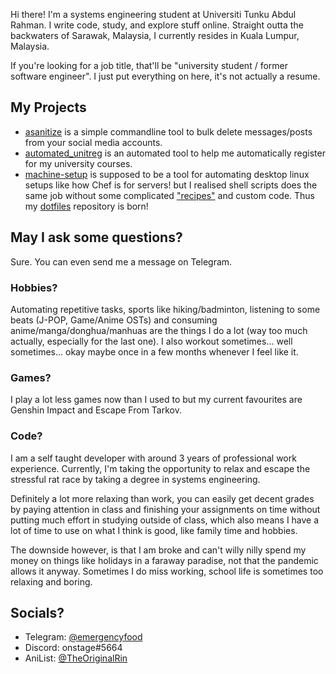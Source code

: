 Hi there! I'm a systems engineering student at Universiti Tunku Abdul Rahman. I write code, study, and explore stuff online. 
Straight outta the backwaters of Sarawak, Malaysia, I currently resides in Kuala Lumpur, Malaysia.

If you're looking for a job title, that'll be "university student / former software engineer". I just put everything on here, it's not actually a resume.

## My Projects

- [asanitize](https://github.com/gohanko/asanitize) is a simple commandline tool to bulk delete messages/posts from your social media accounts.
- [automated_unitreg](https://github.com/gohanko/automated_unitreg) is an automated tool to help me automatically register for my university courses.
- [machine-setup](https://github.com/gohanko/machine-setup) is supposed to be a tool for automating desktop linux setups like how Chef is for servers! but I realised shell scripts does the same job without some complicated ["recipes"](https://github.com/gohanko/machine-setup-recipes) and custom code. Thus my [dotfiles](https://github.com/gohanko/dotfiles) repository is born!

## May I ask some questions?
Sure. You can even send me a message on Telegram.

### Hobbies?
Automating repetitive tasks, sports like hiking/badminton, listening to some beats (J-POP, Game/Anime OSTs) and consuming anime/manga/donghua/manhuas are the things I do a lot (way too much actually, especially for the last one). I also workout sometimes... well sometimes... okay maybe once in a few months whenever I feel like it.

### Games?
I play a lot less games now than I used to but my current favourites are Genshin Impact and Escape From Tarkov.

### Code?
I am a self taught developer with around 3 years of professional work experience. Currently, I'm taking the opportunity to relax and escape the stressful rat race by taking a degree in systems engineering. 

Definitely a lot more relaxing than work, you can easily get decent grades by paying attention in class and finishing your assignments on time without putting much effort in studying outside of class, which also means I have a lot of time to use on what I think is good, like family time and hobbies.

The downside however, is that I am broke and can't willy nilly spend my money on things like holidays in a faraway paradise, not that the pandemic allows it anyway. Sometimes I do miss working, school life is sometimes too relaxing and boring.

## Socials?

- Telegram: [@emergencyfood](https://t.me/emergencyfood)
- Discord: onstage#5664
- AniList: [@TheOriginalRin](https://anilist.co/user/TheOriginalRin/)